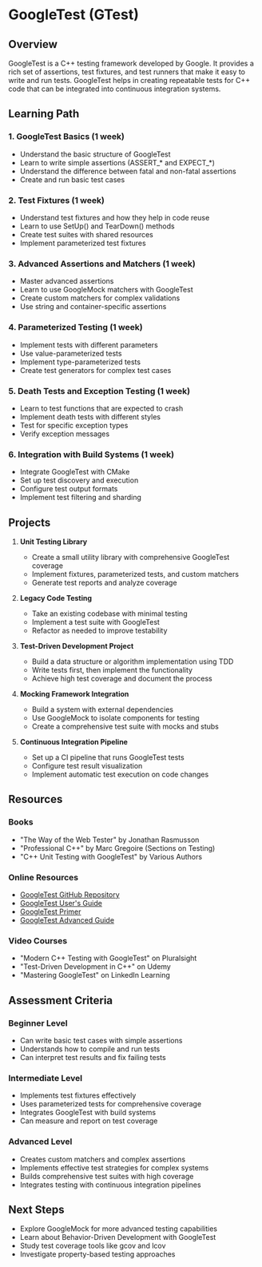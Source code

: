 # GoogleTest (GTest)

## Overview
GoogleTest is a C++ testing framework developed by Google. It provides a rich set of assertions, test fixtures, and test runners that make it easy to write and run tests. GoogleTest helps in creating repeatable tests for C++ code that can be integrated into continuous integration systems.

## Learning Path

### 1. GoogleTest Basics (1 week)
- Understand the basic structure of GoogleTest
- Learn to write simple assertions (ASSERT_* and EXPECT_*)
- Understand the difference between fatal and non-fatal assertions
- Create and run basic test cases

### 2. Test Fixtures (1 week)
- Understand test fixtures and how they help in code reuse
- Learn to use SetUp() and TearDown() methods
- Create test suites with shared resources
- Implement parameterized test fixtures

### 3. Advanced Assertions and Matchers (1 week)
- Master advanced assertions
- Learn to use GoogleMock matchers with GoogleTest
- Create custom matchers for complex validations
- Use string and container-specific assertions

### 4. Parameterized Testing (1 week)
- Implement tests with different parameters
- Use value-parameterized tests
- Implement type-parameterized tests
- Create test generators for complex test cases

### 5. Death Tests and Exception Testing (1 week)
- Learn to test functions that are expected to crash
- Implement death tests with different styles
- Test for specific exception types
- Verify exception messages

### 6. Integration with Build Systems (1 week)
- Integrate GoogleTest with CMake
- Set up test discovery and execution
- Configure test output formats
- Implement test filtering and sharding

## Projects

1. **Unit Testing Library**
   - Create a small utility library with comprehensive GoogleTest coverage
   - Implement fixtures, parameterized tests, and custom matchers
   - Generate test reports and analyze coverage

2. **Legacy Code Testing**
   - Take an existing codebase with minimal testing
   - Implement a test suite with GoogleTest
   - Refactor as needed to improve testability

3. **Test-Driven Development Project**
   - Build a data structure or algorithm implementation using TDD
   - Write tests first, then implement the functionality
   - Achieve high test coverage and document the process

4. **Mocking Framework Integration**
   - Build a system with external dependencies
   - Use GoogleMock to isolate components for testing
   - Create a comprehensive test suite with mocks and stubs

5. **Continuous Integration Pipeline**
   - Set up a CI pipeline that runs GoogleTest tests
   - Configure test result visualization
   - Implement automatic test execution on code changes

## Resources

### Books
- "The Way of the Web Tester" by Jonathan Rasmusson
- "Professional C++" by Marc Gregoire (Sections on Testing)
- "C++ Unit Testing with GoogleTest" by Various Authors

### Online Resources
- [GoogleTest GitHub Repository](https://github.com/google/googletest)
- [GoogleTest User's Guide](https://google.github.io/googletest/)
- [GoogleTest Primer](https://google.github.io/googletest/primer.html)
- [GoogleTest Advanced Guide](https://google.github.io/googletest/advanced.html)

### Video Courses
- "Modern C++ Testing with GoogleTest" on Pluralsight
- "Test-Driven Development in C++" on Udemy
- "Mastering GoogleTest" on LinkedIn Learning

## Assessment Criteria

### Beginner Level
- Can write basic test cases with simple assertions
- Understands how to compile and run tests
- Can interpret test results and fix failing tests

### Intermediate Level
- Implements test fixtures effectively
- Uses parameterized tests for comprehensive coverage
- Integrates GoogleTest with build systems
- Can measure and report on test coverage

### Advanced Level
- Creates custom matchers and complex assertions
- Implements effective test strategies for complex systems
- Builds comprehensive test suites with high coverage
- Integrates testing with continuous integration pipelines

## Next Steps
- Explore GoogleMock for more advanced testing capabilities
- Learn about Behavior-Driven Development with GoogleTest
- Study test coverage tools like gcov and lcov
- Investigate property-based testing approaches
